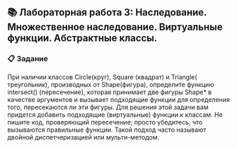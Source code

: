 ## 📚 Лабораторная работа 3: Наследование. Множественное наследование. Виртуальные функции. Абстрактные классы.

### 📋 Задание

При наличии классов Circle(круг), Square (квадрат) и Triangle( треугольник), производных от Shape(фигура), определите функцию intersect() (пересечение), которая принимает две фигуры Shape* в качестве аргументов и вызывает подходящие функции для определения того, пересекаются ли эти фигуры. Для решения этой задачи вам придется добавить подходящие (виртуальные) функции к классам. Не пишите код, проверяющий пересечение; просто убедитесь, что вызываются правильные функции. Такой подход часто называют двойной диспетчеризацией или мульти-методом.